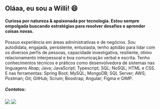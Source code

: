  ## Oláaa, eu sou a Willi!  😄 

#### Curiosa por natureza & apaixonada por tecnologia. Estou sempre empolgada buscando estratégias para resolver desafios e aprender coisas novas.

Possuo experiência em áreas administrativas e de negócios. Sou autodidata, engajada, persistente, entusiasta, tenho aptidão para lidar com os diversos perfis de pessoas, capacidade investigativa, resiliente, ótimo relacionamento interpessoal e boa comunicação verbal e escrita.
Tenho conhecimentos técnicos e práticos como desenvolvedora de sistemas nas linguagens Abap; Java; JavaScript; Typescript; SQL; NoSQL; HTML e CSS. E nas ferramentas: Spring Boot; MySQL; MongoDB; SQL Server; AWS; Postman; Git; GitHub; Scrum; Boostrap; Angular; Figma e GIMP.


 ##### Contatos:
 <div> 
   <a href="https://www.linkedin.com/in/williane-pereira/" target="_blank"><img src="https://img.shields.io/badge/-LinkedIn-%230077B5?style=for-the-badge&logo=linkedin&logoColor=white" target="_blank"></a> 
  <a href = "mailto:willyaneh@gmail.com"><img src="https://img.shields.io/badge/Gmail-D14836?style=for-the-badge&logo=gmail&logoColor=white" target="_blank"></a>
</div>
